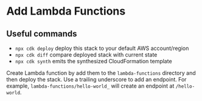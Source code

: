 # Add Lambda Functions
## Useful commands

* `npx cdk deploy`       deploy this stack to your default AWS account/region
* `npx cdk diff`         compare deployed stack with current state
* `npx cdk synth`        emits the synthesized CloudFormation template

Create Lambda function by add them to the `lambda-functions` directory and then deploy the stack. Use a trailing underscore to 
add an endpoint. For example, `lambda-functions/hello-world_` will create an endpoint at `/hello-world`.
